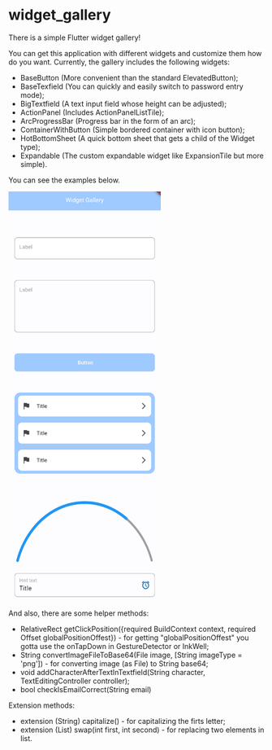 # widget_gallery

There is a simple Flutter widget gallery!

You can get this application with different widgets and customize them how do you want.
Currently, the gallery includes the following widgets: 
- BaseButton (More convenient than the standard ElevatedButton);
- BaseTexfield (You can quickly and easily switch to password entry mode); 
- BigTextfield (A text input field whose height can be adjusted); 
- ActionPanel (Includes ActionPanelListTile);
- ArcProgressBar (Progress bar in the form of an arc);
- ContainerWithButton (Simple bordered container with icon button);
- HotBottomSheet (A quick bottom sheet that gets a child of the Widget type);
- Expandable (The custom expandable widget like ExpansionTile but more simple).

You can see the examples below.

<img src="example.png" width="300" height="600">  <img src="example_2.png" width="300" height="200">

And also, there are some helper methods:
- RelativeRect getClickPosition({required BuildContext context, required Offset globalPositionOffest}) - for getting  "globalPositionOffest" you gotta use the onTapDown in GestureDetector or InkWell;
- String convertImageFileToBase64(File image, [String imageType = 'png']) - for converting image (as File) to String base64;
- void addCharacterAfterTextInTextfield(String character, TextEditingController controller);
- bool checkIsEmailCorrect(String email) 

Extension methods:
- extension (String) capitalize() - for capitalizing the firts letter;
- extension (List) swap(int first, int second) - for replacing two elements in list.
